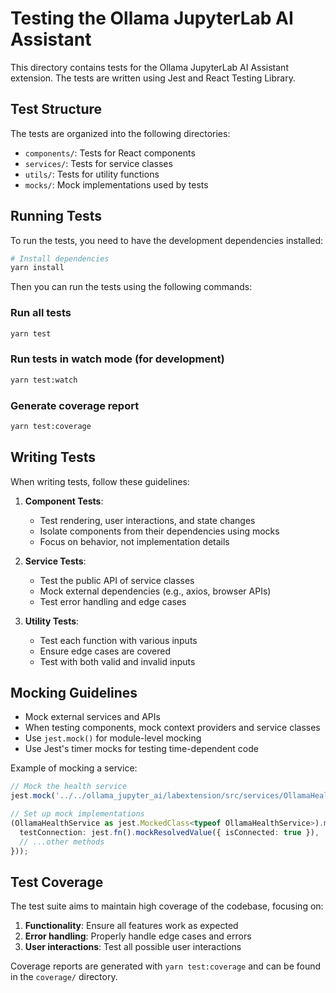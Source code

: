 # Testing the Ollama JupyterLab AI Assistant

This directory contains tests for the Ollama JupyterLab AI Assistant extension. The tests are written using Jest and React Testing Library.

## Test Structure

The tests are organized into the following directories:

- `components/`: Tests for React components
- `services/`: Tests for service classes
- `utils/`: Tests for utility functions
- `mocks/`: Mock implementations used by tests

## Running Tests

To run the tests, you need to have the development dependencies installed:

```bash
# Install dependencies
yarn install
```

Then you can run the tests using the following commands:

### Run all tests

```bash
yarn test
```

### Run tests in watch mode (for development)

```bash
yarn test:watch
```

### Generate coverage report

```bash
yarn test:coverage
```

## Writing Tests

When writing tests, follow these guidelines:

1. **Component Tests**:
   - Test rendering, user interactions, and state changes
   - Isolate components from their dependencies using mocks
   - Focus on behavior, not implementation details

2. **Service Tests**:
   - Test the public API of service classes
   - Mock external dependencies (e.g., axios, browser APIs)
   - Test error handling and edge cases

3. **Utility Tests**:
   - Test each function with various inputs
   - Ensure edge cases are covered
   - Test with both valid and invalid inputs

## Mocking Guidelines

- Mock external services and APIs
- When testing components, mock context providers and service classes
- Use `jest.mock()` for module-level mocking
- Use Jest's timer mocks for testing time-dependent code

Example of mocking a service:

```typescript
// Mock the health service
jest.mock('../../ollama_jupyter_ai/labextension/src/services/OllamaHealthService');

// Set up mock implementations
(OllamaHealthService as jest.MockedClass<typeof OllamaHealthService>).mockImplementation(() => ({
  testConnection: jest.fn().mockResolvedValue({ isConnected: true }),
  // ...other methods
}));
```

## Test Coverage

The test suite aims to maintain high coverage of the codebase, focusing on:

1. **Functionality**: Ensure all features work as expected
2. **Error handling**: Properly handle edge cases and errors
3. **User interactions**: Test all possible user interactions

Coverage reports are generated with `yarn test:coverage` and can be found in the `coverage/` directory. 